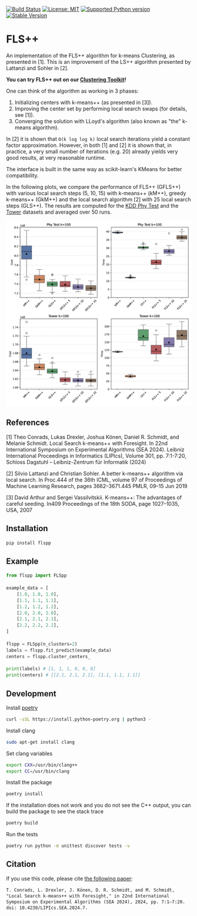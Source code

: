 [![Build Status](https://github.com/algo-hhu/FLSpp/actions/workflows/mypy-flake-test.yml/badge.svg)](https://github.com/algo-hhu/FLSpp/actions)
[![License: MIT](https://img.shields.io/badge/License-MIT-yellow.svg)](https://opensource.org/licenses/MIT)
[![Supported Python version](https://img.shields.io/badge/python-3.9+-blue.svg)](https://www.python.org/downloads/release/python-390/)
[![Stable Version](https://img.shields.io/pypi/v/flspp?label=stable)](https://pypi.org/project/flspp/)

# FLS++

An implementation of the FLS++ algorithm for k-means Clustering, as presented in [1]. This is an improvement of the LS++ algorithm presented by Lattanzi and Sohler in [2].

**You can try FLS++ out on our [Clustering Toolkit](https://clustering-toolkit.algo.hhu.de/K-Means_Clustering)!**

One can think of the algorithm as working in 3 phases:

1. Initializing centers with k-means++ (as presented in [3]).
2. Improving the center set by performing local search swaps (for details, see [1]).
3. Converging the solution with LLoyd's algorithm (also known as "the" k-means algorithm).

In [2] it is shown that `O(k log log k)` local search iterations yield a constant factor approximation. However, in both [1] and [2] it is shown that, in practice, a very small number of iterations (e.g. 20) already yields very good results, at very reasonable runtime.

The interface is built in the same way as scikit-learn's KMeans for better compatibility.

In the following plots, we compare the performance of FLS++ (GFLS++) with various local search steps (5, 10, 15) with k-means++ (kM++), greedy k-means++ (GkM++) and the local search algorithm [2] with 25 local search steps (GLS++). The results are computed for the [KDD Phy Test](https://www.kdd.org/kdd-cup/view/kdd-cup-2004/data) and the [Tower](https://www.worldscientific.com/doi/abs/10.1142/S0218195908002787) datasets and averaged over 50 runs.


<p align="center">
  <img src="https://raw.githubusercontent.com/algo-hhu/FLSpp/main/images/boxplots.png" alt="Boxplot Comparison for FLS++"/>
</p>

## References

[1] Theo Conrads, Lukas Drexler, Joshua Könen, Daniel R. Schmidt, and Melanie Schmidt. Local Search k-means++ with Foresight. In 22nd International Symposium on Experimental Algorithms (SEA 2024). Leibniz International Proceedings in Informatics (LIPIcs), Volume 301, pp. 7:1-7:20, Schloss Dagstuhl – Leibniz-Zentrum für Informatik (2024)


[2] Silvio Lattanzi and Christian Sohler. A better k-means++ algorithm via local search. In Proc.444
of the 36th ICML, volume 97 of Proceedings of Machine Learning Research, pages 3662–3671.445
PMLR, 09–15 Jun 2019

[3] David Arthur and Sergei Vassilvitskii. K-means++: The advantages of careful seeding. In409
Proceedings of the 18th SODA, page 1027–1035, USA, 2007

## Installation

```bash
pip install flspp
```

## Example

```python
from flspp import FLSpp

example_data = [
    [1.0, 1.0, 1.0],
    [1.1, 1.1, 1.1],
    [1.2, 1.2, 1.2],
    [2.0, 2.0, 2.0],
    [2.1, 2.1, 2.1],
    [2.2, 2.2, 2.2],
]

flspp = FLSpp(n_clusters=2)
labels = flspp.fit_predict(example_data)
centers = flspp.cluster_centers_

print(labels) # [1, 1, 1, 0, 0, 0]
print(centers) # [[2.1, 2.1, 2.1], [1.1, 1.1, 1.1]]
```

## Development

Install [poetry](https://python-poetry.org/docs/#installation)
```bash
curl -sSL https://install.python-poetry.org | python3 -
```

Install clang
```bash
sudo apt-get install clang
```

Set clang variables
```bash
export CXX=/usr/bin/clang++
export CC=/usr/bin/clang
```

Install the package
```bash
poetry install
```

If the installation does not work and you do not see the C++ output, you can build the package to see the stack trace
```bash
poetry build
```

Run the tests
```bash
poetry run python -m unittest discover tests -v
```

## Citation

If you use this code, please cite [the following paper](https://doi.org/10.4230/LIPIcs.SEA.2024.7):

```
T. Conrads, L. Drexler, J. Könen, D. R. Schmidt, and M. Schmidt, "Local Search k-means++ with Foresight," in 22nd International Symposium on Experimental Algorithms (SEA 2024), 2024, pp. 7:1–7:20. doi: 10.4230/LIPIcs.SEA.2024.7.
```
